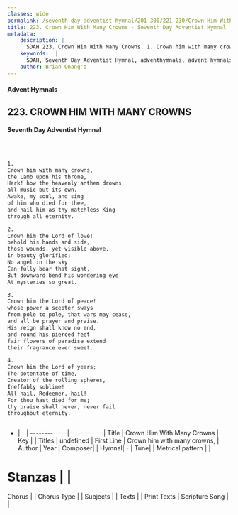 ```yaml
---
classes: wide
permalink: /seventh-day-adventist-hymnal/201-300/221-230/Crown-Him-With-Many-Crowns/
title: 223. Crown Him With Many Crowns - Seventh Day Adventist Hymnal
metadata:
    description: |
      SDAH 223. Crown Him With Many Crowns. 1. Crown him with many crowns, the Lamb upon his throne, Hark! how the heavenly anthem drowns all music but its own. Awake, my soul, and sing of him who died for thee, and hail him as thy matchless King through all eternity.
    keywords:  |
      SDAH, Seventh Day Adventist Hymnal, adventhymnals, advent hymnals, Crown Him With Many Crowns, Crown him with many crowns, 
    author: Brian Onang'o
---
```


#### Advent Hymnals
## 223. CROWN HIM WITH MANY CROWNS
#### Seventh Day Adventist Hymnal

```txt



1.
Crown him with many crowns,
the Lamb upon his throne,
Hark! how the heavenly anthem drowns
all music but its own.
Awake, my soul, and sing
of him who died for thee,
and hail him as thy matchless King
through all eternity.

2.
Crown him the Lord of love!
behold his hands and side,
those wounds, yet visible above,
in beauty glorified;
No angel in the sky
Can fully bear that sight,
But downward bend his wondering eye
At mysteries so great.

3.
Crown him the Lord of peace!
whose power a scepter sways
from pole to pole, that wars may cease,
and all be prayer and praise.
His reign shall know no end,
and round his pierced feet
fair flowers of paradise extend
their fragrance ever sweet.

4.
Crown him the Lord of years;
The potentate of time,
Creator of the rolling spheres,
Ineffably sublime!
All hail, Redeemer, hail!
For thou hast died for me;
thy praise shall never, never fail
throughout eternity.



```

- |   -  |
-------------|------------|
Title | Crown Him With Many Crowns |
Key |  |
Titles | undefined |
First Line | Crown him with many crowns, |
Author | 
Year | 
Composer|  |
Hymnal|  - |
Tune|  |
Metrical pattern | |
# Stanzas |  |
Chorus |  |
Chorus Type |  |
Subjects |  |
Texts |  |
Print Texts | 
Scripture Song |  |
  
